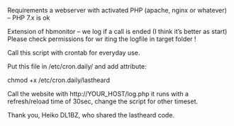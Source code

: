 Requirements a webserver with activated PHP (apache, nginx or whatever) – PHP 7.x is ok


Extension of hbmonitor  – we log if a call is ended (I think it’s better as start) Please check permissions for wr
iting the logfile in target folder !


Call this script with crontab for everyday use.

Put this file in /etc/cron.daily/ and add attribute:

chmod +x /etc/cron.daily/lastheard



Call the website with http://YOUR_HOST/log.php it runs with a refresh/reload time of 30sec, change the script for 
other timeset.



Thank you, Heiko DL1BZ, who shared the lastheard code.
